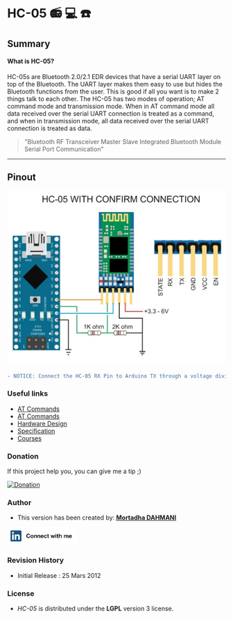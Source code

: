 # HC-05 :radio: :computer: :phone:

## Summary
#### What is HC-05?
HC-05s are Bluetooth 2.0/2.1 EDR devices that have a serial UART layer on top of the Bluetooth. The UART layer makes them easy to use but hides the Bluetooth functions from the user. This is good if all you want is to make 2 things talk to each other. The HC-05 has two modes of operation; AT command mode and transmission mode. When in AT command mode all data received over the serial UART connection is treated as a command, and when in transmission mode, all data received over the serial UART connection is treated as data. 

> "Bluetooth RF Transceiver Master Slave Integrated Bluetooth Module Serial Port Communication"
--------------------

## Pinout
![alt iviny](https://github.com/MortadhaDAHMANI/HC-05/raw/master/HC-05-WITH-CONFIRM-CONNECTION-CIRCUIT-584x467.jpg)

```diff
- NOTICE: Connect the HC-05 RX Pin to Arduino TX through a voltage divider (1K /2K2 Ohm).
```

### Useful links
* [AT Commands](http://www.martyncurrey.com/hc-05-with-firmware-2-0-20100601/ "AT Commands")
* [AT Commands](http://www.martyncurrey.com/hc-05-fs-040-state-pin/ "State")
* [Hardware Design](https://www.electronicshub.org/hc-05-bluetooth-module/ "Hardware Design")
* [Specification](http://www.martyncurrey.com/hc-05-zg-b23090w-bluetooth-2-0-edr-modules/ "Specification")
* [Courses](https://openclassrooms.com/fr/courses/5224916-developpez-un-robot-mobile-connecte-par-bluetooth "OpenClassrooms")

### Donation
If this project help you, you can give me a tip ;)

<!---
[![Donate](https://img.shields.io/badge/Donate-PayPal-blue.svg?style=for-the-badge&logo=paypal&link=https://www.paypal.com/paypalme2/billzgithub)](https://paypal.me/mamdpay)
-->

<a href="https://paypal.me/mamdpay" rel="In"> <img src="https://www.pngarts.com/files/4/Paypal-Donate-PNG-High-Quality-Image.png" alt="Donation" height="70"></a>

<!--a href="https://www.linkedin.com/in/mortadhadahmani" rel="In"> <img src="https://ps.w.org/button-paypal-donation/assets/icon-256x256.jpg" alt="Donation" height="150"></a-->

<!--a href="https://paypal.me/mamdpay" rel="In"> <img src="https://www.paypalobjects.com/webstatic/mktg/logo/AM_mc_vs_dc_ae.jpg" alt="Donation" height="100"></a-->

<!--a href="https://paypal.me/mamdpay" rel="In"> <img src="https://wildflowercottage.org/wp-content/uploads/2019/03/paypal_donate_button_png_996391.png" alt="Donation" height="150"></a-->

### Author
* This version has been created by: [**Mortadha DAHMANI**](mailto:mortadha.dahmani@gmail.com)

<a href="https://www.linkedin.com/in/mortadhadahmani" rel="In"> <img src="https://github.com/MortadhaDAHMANI/Py-SIM800L/raw/master/in2.jpg" alt="In" height="40"></a>

### Revision History
* Initial Release : 25 Mars 2012

### License
* _HC-05_ is distributed under the **LGPL** version 3 license.
